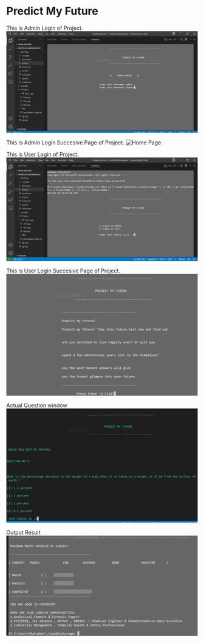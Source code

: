 # Predict My Future

This is Admin Login of Project.
![Home Page](./outputs/AdminLogin.PNG)

This is Admin Login Succesive Page of Project.
![Home Page](./outputs/AdminLoginA.PNG.PNG)

This is User Login of Project.
![Home Page](./outputs/UserLogin.PNG)

This is User Login Succesive Page of Project.
![Destination](./outputs/UserLoginA.PNG)

Actual Question window
![Selected Destination](./outputs/Questions.PNG)

Output Result
![Google Search](./outputs/Output.PNG)
